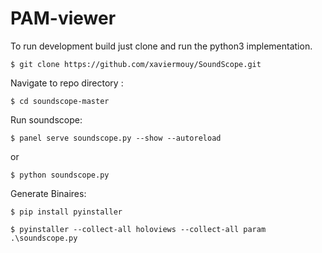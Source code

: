 # PAM-viewer

To run development build just clone and run the python3 implementation.

    $ git clone https://github.com/xaviermouy/SoundScope.git


Navigate to repo directory :

    $ cd soundscope-master


Run soundscope:

    $ panel serve soundscope.py --show --autoreload

or

    $ python soundscope.py


Generate Binaires:

    $ pip install pyinstaller

    $ pyinstaller --collect-all holoviews --collect-all param .\soundscope.py